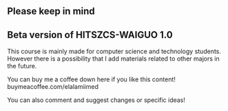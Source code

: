 ## Please keep in mind
## Beta version of HITSZCS-WAIGUO 1.0

This course is mainly made for computer science and technology students. However there is a possibility that I add materials related to other majors in the future.

You can buy me a coffee down here if you like this content!
buymeacoffee.com/elalamiimed

You can also comment and suggest changes or specific ideas! 